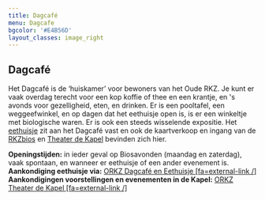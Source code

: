 ```yaml
---
title: Dagcafé
menu: Dagcafe
bgcolor: '#E4B56D'
layout_classes: image_right
---
```


Dagcafé
-------

Het Dagcafé is de ‘huiskamer’ voor bewoners van het Oude RKZ. Je kunt er vaak overdag terecht voor een kop koffie of thee en een krantje, en 's avonds voor gezelligheid, eten, en drinken. Er is een pooltafel, een weggeefwinkel, en op dagen dat het eethuisje open is, is er een winkeltje met biologische waren. Er is ook een steeds wisselende expositie. Het [eethuisje](#eethuisje) zit aan het Dagcafé vast en ook de kaartverkoop en ingang van de [RKZbios](#rkzbios) en [Theater de Kapel](#theater)  bevinden zich hier.

**Openingstijden:** in ieder geval op Biosavonden (maandag en zaterdag), vaak spontaan, en wanneer er eethuisje of een ander evenement is.<br/>
**Aankondiging eethuisje via:** [ORKZ Dagcafé en Eethuisje [fa=external-link /]](https://www.facebook.com/orkzdagcafe) <br/>
**Aankondigingen voorstellingen en evenementen in de Kapel:**  [ORKZ Theater de Kapel [fa=external-link /]](https://www.facebook.com/Theaterdekapel/)

